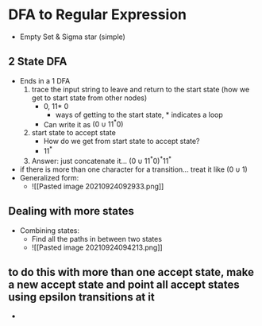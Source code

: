 # DFA to Regular Expression

* Empty  Set & Sigma star (simple)
## 2 State DFA 
* Ends in a 1 DFA 
	1. trace the input string to leave and return to the start state (how we get to start state from other nodes)
		*  0, 11* 0
			* ways of getting to the start state, * indicates a loop
		* Can write it as $(0\cup 11^* 0)$ 
	2. start state to accept state
		* How do we get from start state to accept state?
		* $11^*$  
	3. Answer: just concatenate it... $(0\cup 11^* 0)^* 11^*$
* if there is more than one character for a transition... treat it like $(0\cup 1)$
* Generalized form:
	* ![[Pasted image 20210924092933.png]]

## Dealing with more states
* Combining states:
	* Find all the paths in between two states
	* ![[Pasted image 20210924094213.png]]

## to do this with more than one accept state, make a new accept state and point all accept states using epsilon transitions at it

* 	

## 
	